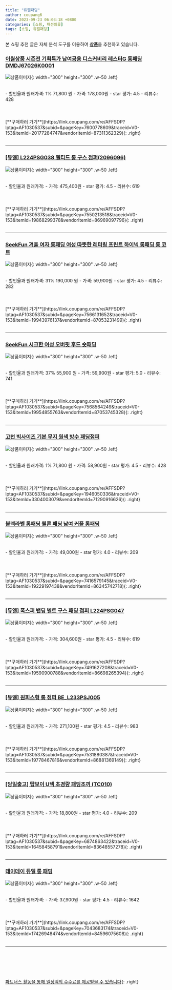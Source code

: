 ```yaml
---
title: "듀엘패딩"
author: coupang6
date: 2023-09-23 06:03:18 +0800
categories: [쇼핑, 패션의류]
tags: [쇼핑, 듀엘패딩]
---
```


본 쇼핑 추천 글은 자체 분석 도구를 이용하여 [**상품**](https://link.coupang.com/a/bao1ui)을 추천하고 있습니다.

### [이월상품 시즌전 기획특가 남여공용 디스커비리 레스터G 롱패딩 DMDJ67026K0001](https://link.coupang.com/re/AFFSDP?lptag=AF1030537&subid=&pageKey=7600778609&traceid=V0-153&itemId=20177284747&vendorItemId=87311362329)

![상품이미지](https://thumbnail10.coupangcdn.com/thumbnails/remote/230x230ex/image/vendor_inventory/9a73/719452d4103f6b2a5863198a1ddfe5c281eba8b157cbc0f13ba829962e71.png){: width="300" height="300" .w-50 .left}


<br>
- 할인율과 원래가격: 1%  71,800   원
- 가격: 178,000원
- star 평가: 4.5
- 리뷰수: 428
<br>
<br>
<br>
<br>
[**구매하러 가기**](https://link.coupang.com/re/AFFSDP?lptag=AF1030537&subid=&pageKey=7600778609&traceid=V0-153&itemId=20177284747&vendorItemId=87311362329){: .right}
<br>
<br>

---

### [[듀엘] L224PSG038 벨티드 롱 구스 점퍼(2096096)](https://link.coupang.com/re/AFFSDP?lptag=AF1030537&subid=&pageKey=7550213518&traceid=V0-153&itemId=19868299378&vendorItemId=86969097796)

![상품이미지](https://thumbnail7.coupangcdn.com/thumbnails/remote/230x230ex/image/vendor_inventory/fc6c/a3541e1c43be72bff9c59065bb37d54f29cbb092543b2bf4934b4d891f79.jpg){: width="300" height="300" .w-50 .left}


<br>
- 할인율과 원래가격: 
- 가격: 475,400원
- star 평가: 4.5
- 리뷰수: 619
<br>
<br>
<br>
<br>
[**구매하러 가기**](https://link.coupang.com/re/AFFSDP?lptag=AF1030537&subid=&pageKey=7550213518&traceid=V0-153&itemId=19868299378&vendorItemId=86969097796){: .right}
<br>
<br>

---

### [SeekFun 겨울 여자 롱패딩 여성 따뜻한 레터링 프린트 하이넥 롱패딩 롱 코트](https://link.coupang.com/re/AFFSDP?lptag=AF1030537&subid=&pageKey=7566131652&traceid=V0-153&itemId=19943976137&vendorItemId=87053231499)

![상품이미지](https://thumbnail6.coupangcdn.com/thumbnails/remote/230x230ex/image/vendor_inventory/b876/82a259e39935cd2709b90b6243017345368a7d815a5680d4a4138b3bd17c.jpg){: width="300" height="300" .w-50 .left}


<br>
- 할인율과 원래가격: 31%  190,000   원
- 가격: 59,900원
- star 평가: 4.5
- 리뷰수: 282
<br>
<br>
<br>
<br>
[**구매하러 가기**](https://link.coupang.com/re/AFFSDP?lptag=AF1030537&subid=&pageKey=7566131652&traceid=V0-153&itemId=19943976137&vendorItemId=87053231499){: .right}
<br>
<br>

---

### [SeekFun 시크한 여성 오버핏 후드 숏패딩](https://link.coupang.com/re/AFFSDP?lptag=AF1030537&subid=&pageKey=7568564249&traceid=V0-153&itemId=19954855763&vendorItemId=87053745328)

![상품이미지](https://thumbnail6.coupangcdn.com/thumbnails/remote/230x230ex/image/vendor_inventory/48f9/d66fab70656fd664fa5b14a70f9d14b5c158290ad4e24e4c545625521f7f.jpg){: width="300" height="300" .w-50 .left}


<br>
- 할인율과 원래가격: 37%  55,900   원
- 가격: 59,900원
- star 평가: 5.0
- 리뷰수: 741
<br>
<br>
<br>
<br>
[**구매하러 가기**](https://link.coupang.com/re/AFFSDP?lptag=AF1030537&subid=&pageKey=7568564249&traceid=V0-153&itemId=19954855763&vendorItemId=87053745328){: .right}
<br>
<br>

---

### [고천 빅사이즈 기본 무지 원색 방수 패딩점퍼](https://link.coupang.com/re/AFFSDP?lptag=AF1030537&subid=&pageKey=1946050336&traceid=V0-153&itemId=3304003079&vendorItemId=71290916626)

![상품이미지](https://thumbnail10.coupangcdn.com/thumbnails/remote/230x230ex/image/vendor_inventory/0ab0/d654948af5a9746490c52ecb572ceb8da2c26dafce6bed79491451011d62.JPG){: width="300" height="300" .w-50 .left}


<br>
- 할인율과 원래가격: 1%  71,800   원
- 가격: 58,900원
- star 평가: 4.5
- 리뷰수: 428
<br>
<br>
<br>
<br>
[**구매하러 가기**](https://link.coupang.com/re/AFFSDP?lptag=AF1030537&subid=&pageKey=1946050336&traceid=V0-153&itemId=3304003079&vendorItemId=71290916626){: .right}
<br>
<br>

---

### [블랙라벨 롱패딩 웰론 패딩 남여 커플 롱패딩](https://link.coupang.com/re/AFFSDP?lptag=AF1030537&subid=&pageKey=7416579145&traceid=V0-153&itemId=19229197438&vendorItemId=86345742718)

![상품이미지](https://thumbnail9.coupangcdn.com/thumbnails/remote/230x230ex/image/vendor_inventory/b886/937b87e3640e506f706f7c5aca57816602649da15a80f84af1cb8772e189.jpg){: width="300" height="300" .w-50 .left}


<br>
- 할인율과 원래가격: 
- 가격: 49,000원
- star 평가: 4.0
- 리뷰수: 209
<br>
<br>
<br>
<br>
[**구매하러 가기**](https://link.coupang.com/re/AFFSDP?lptag=AF1030537&subid=&pageKey=7416579145&traceid=V0-153&itemId=19229197438&vendorItemId=86345742718){: .right}
<br>
<br>

---

### [[듀엘] 폭스퍼 밴딩 벨트 구스 패딩 점퍼 L224PSG047](https://link.coupang.com/re/AFFSDP?lptag=AF1030537&subid=&pageKey=7491627208&traceid=V0-153&itemId=19590900788&vendorItemId=86698265394)

![상품이미지](https://thumbnail10.coupangcdn.com/thumbnails/remote/230x230ex/image/vendor_inventory/4365/de99811e1ba1406e6f0a9d8d7b6b39b2aba15f462e6d673ac134a38f72f7.jpg){: width="300" height="300" .w-50 .left}


<br>
- 할인율과 원래가격: 
- 가격: 304,600원
- star 평가: 4.5
- 리뷰수: 619
<br>
<br>
<br>
<br>
[**구매하러 가기**](https://link.coupang.com/re/AFFSDP?lptag=AF1030537&subid=&pageKey=7491627208&traceid=V0-153&itemId=19590900788&vendorItemId=86698265394){: .right}
<br>
<br>

---

### [[듀엘] 원피스형 롱 점퍼 BE_L233PSJ005](https://link.coupang.com/re/AFFSDP?lptag=AF1030537&subid=&pageKey=7531880387&traceid=V0-153&itemId=19778467816&vendorItemId=86881369149)

![상품이미지](https://thumbnail10.coupangcdn.com/thumbnails/remote/230x230ex/image/vendor_inventory/7a79/c865a12b6bcc1fa77bd0dc44d4d926492543a292e52ae597a5f5947a83a1.jpg){: width="300" height="300" .w-50 .left}


<br>
- 할인율과 원래가격: 
- 가격: 271,100원
- star 평가: 4.5
- 리뷰수: 983
<br>
<br>
<br>
<br>
[**구매하러 가기**](https://link.coupang.com/re/AFFSDP?lptag=AF1030537&subid=&pageKey=7531880387&traceid=V0-153&itemId=19778467816&vendorItemId=86881369149){: .right}
<br>
<br>

---

### [[당일출고] 탑보이 U넥 초경량 패딩조끼 (TC010)](https://link.coupang.com/re/AFFSDP?lptag=AF1030537&subid=&pageKey=6874863422&traceid=V0-153&itemId=16458458791&vendorItemId=83648557278)

![상품이미지](https://thumbnail10.coupangcdn.com/thumbnails/remote/230x230ex/image/vendor_inventory/a923/fef86558279831c8d485c3e24eae9083295e5ae227fa31e2bd20a362456c.jpg){: width="300" height="300" .w-50 .left}


<br>
- 할인율과 원래가격: 
- 가격: 18,800원
- star 평가: 4.0
- 리뷰수: 209
<br>
<br>
<br>
<br>
[**구매하러 가기**](https://link.coupang.com/re/AFFSDP?lptag=AF1030537&subid=&pageKey=6874863422&traceid=V0-153&itemId=16458458791&vendorItemId=83648557278){: .right}
<br>
<br>

---

### [데이데이 듀엘 롱 패딩](https://link.coupang.com/re/AFFSDP?lptag=AF1030537&subid=&pageKey=7043683174&traceid=V0-153&itemId=17426948474&vendorItemId=84596075608)

![상품이미지](https://thumbnail10.coupangcdn.com/thumbnails/remote/230x230ex/image/vendor_inventory/5984/b2289ee068b29a38a999264b11fa14e44440178697289849a7f791f0609e.jpg){: width="300" height="300" .w-50 .left}


<br>
- 할인율과 원래가격: 
- 가격: 37,900원
- star 평가: 4.5
- 리뷰수: 1642
<br>
<br>
<br>
<br>
[**구매하러 가기**](https://link.coupang.com/re/AFFSDP?lptag=AF1030537&subid=&pageKey=7043683174&traceid=V0-153&itemId=17426948474&vendorItemId=84596075608){: .right}
<br>
<br>

---
<br><br><br><br><br> [파트너스 활동을 통해 일정액의 수수료를 제공받을 수 있습니다](https://link.coupang.com/a/bao1ui){: .right}